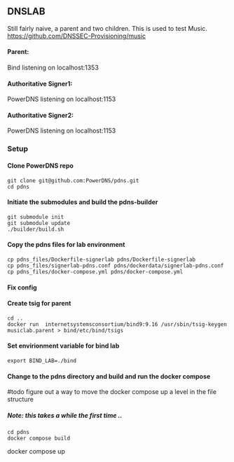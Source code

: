 ## DNSLAB 

Still fairly naive, a parent and two children. This is used to test Music. https://github.com/DNSSEC-Provisioning/music

#### Parent:

Bind listening on localhost:1353

#### Authoritative Signer1:

PowerDNS listening on localhost:1153

#### Authoritative Signer2:

PowerDNS listening on localhost:1153

### Setup

#### Clone PowerDNS repo
```
git clone git@github.com:PowerDNS/pdns.git
cd pdns
```

#### Initiate the submodules and build the pdns-builder
```
git submodule init
git submodule update
./builder/build.sh
```

#### Copy the pdns files for lab environment
```
cp pdns_files/Dockerfile-signerlab pdns/Dockerfile-signerlab
cp pdns_files/signerlab-pdns.conf pdns/dockerdata/signerlab-pdns.conf
cp pdns_files/docker-compose.yml pdns/docker-compose.yml
```


#### Fix config 

#### Create tsig for parent
```
cd ..
docker run  internetsystemsconsortium/bind9:9.16 /usr/sbin/tsig-keygen musiclab.parent > bind/etc/bind/tsigs
```

#### Set envirionment variable for bind lab
```
export BIND_LAB=./bind

```
#### Change to the pdns directory and build and run the docker compose
#todo figure out a way to move the docker compose up a level in the file structure
##### Note: this takes a while the first time .. 
```
cd pdns
docker compose build

```
docker compose up

```


